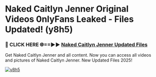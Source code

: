 # Naked Caitlyn Jenner Original Videos 0nlyFans Leaked - Files Updated! (y8h5)

<h3>🔴 CLICK HERE 🌐==►► <a href="https://tinyurl.com/yckcrads" rel="nofollow">Naked Caitlyn Jenner Updated Files</a></h3>

Get Naked Caitlyn Jenner and all content. Now you can access all videos and pictures of Naked Caitlyn Jenner. New Updated Files 2025!

[![y8h5](https://i.imgur.com/hpKpOFt.gif)](https://tinyurl.com/yckcrads)
